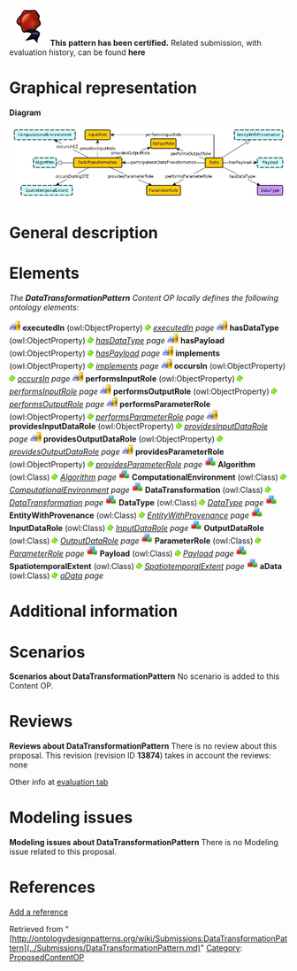 [![](../images/thumb/b/b5/Certified.png/70px-Certified.png)](../Image/Certified.png.md "Certified.png") __This pattern has been certified.__
Related submission, with evaluation history, can be found __here__





#  Graphical representation


__Diagram__




[![Image:DataTransformation.jpg](../images/d/d4/DataTransformation.jpg)](../Image/DataTransformation.jpg.md "Image:DataTransformation.jpg")




#  General description


  




#  Elements


_The __DataTransformationPattern__ Content OP locally defines the following ontology elements:_



[![ObjectProperty](../images/thumb/c/c3/ObjectProperty.gif/20px-ObjectProperty.gif)](../Image/ObjectProperty.gif.md "ObjectProperty") __executedIn__ (owl:ObjectProperty) 
 [![](../images/thumb/8/87/ArrowRight.gif/11px-ArrowRight.gif)](../Image/ArrowRight.gif.md "ArrowRight.gif") _[executedIn](../Submissions/DataTransformationPattern/executedIn.md "Submissions:DataTransformationPattern/executedIn") page_
[![ObjectProperty](../images/thumb/c/c3/ObjectProperty.gif/20px-ObjectProperty.gif)](../Image/ObjectProperty.gif.md "ObjectProperty") __hasDataType__ (owl:ObjectProperty) 
 [![](../images/thumb/8/87/ArrowRight.gif/11px-ArrowRight.gif)](../Image/ArrowRight.gif.md "ArrowRight.gif") _[hasDataType](../Submissions/DataTransformationPattern/hasDataType.md "Submissions:DataTransformationPattern/hasDataType") page_
[![ObjectProperty](../images/thumb/c/c3/ObjectProperty.gif/20px-ObjectProperty.gif)](../Image/ObjectProperty.gif.md "ObjectProperty") __hasPayload__ (owl:ObjectProperty) 
 [![](../images/thumb/8/87/ArrowRight.gif/11px-ArrowRight.gif)](../Image/ArrowRight.gif.md "ArrowRight.gif") _[hasPayload](../Submissions/DataTransformationPattern/hasPayload.md "Submissions:DataTransformationPattern/hasPayload") page_
[![ObjectProperty](../images/thumb/c/c3/ObjectProperty.gif/20px-ObjectProperty.gif)](../Image/ObjectProperty.gif.md "ObjectProperty") __implements__ (owl:ObjectProperty) 
 [![](../images/thumb/8/87/ArrowRight.gif/11px-ArrowRight.gif)](../Image/ArrowRight.gif.md "ArrowRight.gif") _[implements](../Submissions/DataTransformationPattern/implements.md "Submissions:DataTransformationPattern/implements") page_
[![ObjectProperty](../images/thumb/c/c3/ObjectProperty.gif/20px-ObjectProperty.gif)](../Image/ObjectProperty.gif.md "ObjectProperty") __occursIn__ (owl:ObjectProperty) 
 [![](../images/thumb/8/87/ArrowRight.gif/11px-ArrowRight.gif)](../Image/ArrowRight.gif.md "ArrowRight.gif") _[occursIn](../Submissions/DataTransformationPattern/occursIn.md "Submissions:DataTransformationPattern/occursIn") page_
[![ObjectProperty](../images/thumb/c/c3/ObjectProperty.gif/20px-ObjectProperty.gif)](../Image/ObjectProperty.gif.md "ObjectProperty") __performsInputRole__ (owl:ObjectProperty) 
 [![](../images/thumb/8/87/ArrowRight.gif/11px-ArrowRight.gif)](../Image/ArrowRight.gif.md "ArrowRight.gif") _[performsInputRole](../Submissions/DataTransformationPattern/performsInputRole.md "Submissions:DataTransformationPattern/performsInputRole") page_
[![ObjectProperty](../images/thumb/c/c3/ObjectProperty.gif/20px-ObjectProperty.gif)](../Image/ObjectProperty.gif.md "ObjectProperty") __performsOutputRole__ (owl:ObjectProperty) 
 [![](../images/thumb/8/87/ArrowRight.gif/11px-ArrowRight.gif)](../Image/ArrowRight.gif.md "ArrowRight.gif") _[performsOutputRole](../Submissions/DataTransformationPattern/performsOutputRole.md "Submissions:DataTransformationPattern/performsOutputRole") page_
[![ObjectProperty](../images/thumb/c/c3/ObjectProperty.gif/20px-ObjectProperty.gif)](../Image/ObjectProperty.gif.md "ObjectProperty") __performsParameterRole__ (owl:ObjectProperty) 
 [![](../images/thumb/8/87/ArrowRight.gif/11px-ArrowRight.gif)](../Image/ArrowRight.gif.md "ArrowRight.gif") _[performsParameterRole](../Submissions/DataTransformationPattern/performsParameterRole.md "Submissions:DataTransformationPattern/performsParameterRole") page_
[![ObjectProperty](../images/thumb/c/c3/ObjectProperty.gif/20px-ObjectProperty.gif)](../Image/ObjectProperty.gif.md "ObjectProperty") __providesInputDataRole__ (owl:ObjectProperty) 
 [![](../images/thumb/8/87/ArrowRight.gif/11px-ArrowRight.gif)](../Image/ArrowRight.gif.md "ArrowRight.gif") _[providesInputDataRole](../Submissions/DataTransformationPattern/providesInputDataRole.md "Submissions:DataTransformationPattern/providesInputDataRole") page_
[![ObjectProperty](../images/thumb/c/c3/ObjectProperty.gif/20px-ObjectProperty.gif)](../Image/ObjectProperty.gif.md "ObjectProperty") __providesOutputDataRole__ (owl:ObjectProperty) 
 [![](../images/thumb/8/87/ArrowRight.gif/11px-ArrowRight.gif)](../Image/ArrowRight.gif.md "ArrowRight.gif") _[providesOutputDataRole](../Submissions/DataTransformationPattern/providesOutputDataRole.md "Submissions:DataTransformationPattern/providesOutputDataRole") page_
[![ObjectProperty](../images/thumb/c/c3/ObjectProperty.gif/20px-ObjectProperty.gif)](../Image/ObjectProperty.gif.md "ObjectProperty") __providesParameterRole__ (owl:ObjectProperty) 
 [![](../images/thumb/8/87/ArrowRight.gif/11px-ArrowRight.gif)](../Image/ArrowRight.gif.md "ArrowRight.gif") _[providesParameterRole](../Submissions/DataTransformationPattern/providesParameterRole.md "Submissions:DataTransformationPattern/providesParameterRole") page_
[![Class](../images/thumb/2/27/Class.gif/20px-Class.gif)](../Image/Class.gif.md "Class") __Algorithm__ (owl:Class) 
 [![](../images/thumb/8/87/ArrowRight.gif/11px-ArrowRight.gif)](../Image/ArrowRight.gif.md "ArrowRight.gif") _[Algorithm](../Submissions/DataTransformationPattern/Algorithm.md "Submissions:DataTransformationPattern/Algorithm") page_
[![Class](../images/thumb/2/27/Class.gif/20px-Class.gif)](../Image/Class.gif.md "Class") __ComputationalEnvironment__ (owl:Class) 
 [![](../images/thumb/8/87/ArrowRight.gif/11px-ArrowRight.gif)](../Image/ArrowRight.gif.md "ArrowRight.gif") _[ComputationalEnvironment](../Submissions/DataTransformationPattern/ComputationalEnvironment.md "Submissions:DataTransformationPattern/ComputationalEnvironment") page_
[![Class](../images/thumb/2/27/Class.gif/20px-Class.gif)](../Image/Class.gif.md "Class") __DataTransformation__ (owl:Class) 
 [![](../images/thumb/8/87/ArrowRight.gif/11px-ArrowRight.gif)](../Image/ArrowRight.gif.md "ArrowRight.gif") _[DataTransformation](../Submissions/DataTransformationPattern/DataTransformation.md "Submissions:DataTransformationPattern/DataTransformation") page_
[![Class](../images/thumb/2/27/Class.gif/20px-Class.gif)](../Image/Class.gif.md "Class") __DataType__ (owl:Class) 
 [![](../images/thumb/8/87/ArrowRight.gif/11px-ArrowRight.gif)](../Image/ArrowRight.gif.md "ArrowRight.gif") _[DataType](../Submissions/DataTransformationPattern/DataType.md "Submissions:DataTransformationPattern/DataType") page_
[![Class](../images/thumb/2/27/Class.gif/20px-Class.gif)](../Image/Class.gif.md "Class") __EntityWithProvenance__ (owl:Class) 
 [![](../images/thumb/8/87/ArrowRight.gif/11px-ArrowRight.gif)](../Image/ArrowRight.gif.md "ArrowRight.gif") _[EntityWithProvenance](../Submissions/DataTransformationPattern/EntityWithProvenance.md "Submissions:DataTransformationPattern/EntityWithProvenance") page_
[![Class](../images/thumb/2/27/Class.gif/20px-Class.gif)](../Image/Class.gif.md "Class") __InputDataRole__ (owl:Class) 
 [![](../images/thumb/8/87/ArrowRight.gif/11px-ArrowRight.gif)](../Image/ArrowRight.gif.md "ArrowRight.gif") _[InputDataRole](../Submissions/DataTransformationPattern/InputDataRole.md "Submissions:DataTransformationPattern/InputDataRole") page_
[![Class](../images/thumb/2/27/Class.gif/20px-Class.gif)](../Image/Class.gif.md "Class") __OutputDataRole__ (owl:Class) 
 [![](../images/thumb/8/87/ArrowRight.gif/11px-ArrowRight.gif)](../Image/ArrowRight.gif.md "ArrowRight.gif") _[OutputDataRole](../Submissions/DataTransformationPattern/OutputDataRole.md "Submissions:DataTransformationPattern/OutputDataRole") page_
[![Class](../images/thumb/2/27/Class.gif/20px-Class.gif)](../Image/Class.gif.md "Class") __ParameterRole__ (owl:Class) 
 [![](../images/thumb/8/87/ArrowRight.gif/11px-ArrowRight.gif)](../Image/ArrowRight.gif.md "ArrowRight.gif") _[ParameterRole](../Submissions/DataTransformationPattern/ParameterRole.md "Submissions:DataTransformationPattern/ParameterRole") page_
[![Class](../images/thumb/2/27/Class.gif/20px-Class.gif)](../Image/Class.gif.md "Class") __Payload__ (owl:Class) 
 [![](../images/thumb/8/87/ArrowRight.gif/11px-ArrowRight.gif)](../Image/ArrowRight.gif.md "ArrowRight.gif") _[Payload](../Submissions/DataTransformationPattern/Payload.md "Submissions:DataTransformationPattern/Payload") page_
[![Class](../images/thumb/2/27/Class.gif/20px-Class.gif)](../Image/Class.gif.md "Class") __SpatiotemporalExtent__ (owl:Class) 
 [![](../images/thumb/8/87/ArrowRight.gif/11px-ArrowRight.gif)](../Image/ArrowRight.gif.md "ArrowRight.gif") _[SpatiotemporalExtent](../Submissions/DataTransformationPattern/SpatiotemporalExtent.md "Submissions:DataTransformationPattern/SpatiotemporalExtent") page_
[![Class](../images/thumb/2/27/Class.gif/20px-Class.gif)](../Image/Class.gif.md "Class") __aData__ (owl:Class) 
 [![](../images/thumb/8/87/ArrowRight.gif/11px-ArrowRight.gif)](../Image/ArrowRight.gif.md "ArrowRight.gif") _[aData](../Submissions/DataTransformationPattern/aData.md "Submissions:DataTransformationPattern/aData") page_
#  Additional information


#  Scenarios



__Scenarios about DataTransformationPattern__
No scenario is added to this Content OP.




#  Reviews



__Reviews about DataTransformationPattern__
There is no review about this proposal.
This revision (revision ID __13874__) takes in account the reviews: none


Other info at [evaluation tab](http://ontologydesignpatterns.org/wiki/index.php?title=Submissions:DataTransformationPattern&action=evaluation "http://ontologydesignpatterns.org/wiki/index.php?title=Submissions:DataTransformationPattern&action=evaluation")




  




#  Modeling issues



__Modeling issues about DataTransformationPattern__
There is no Modeling issue related to this proposal.




  




#  References


[Add a reference](index.php@title=Odp%253AAdd_reference&subject=../Submissions/DataTransformationPattern.md "http://ontologydesignpatterns.org/wiki/index.php?title=Odp:Add_reference&subject=Submissions%3ADataTransformationPattern")


  






Retrieved from "[http://ontologydesignpatterns.org/wiki/Submissions:DataTransformationPattern](../Submissions/DataTransformationPattern.md)"
 [Category](http://ontologydesignpatterns.org/wiki/Special:Categories "Special:Categories"): [ProposedContentOP](../Category/ProposedContentOP.md "Category:ProposedContentOP")